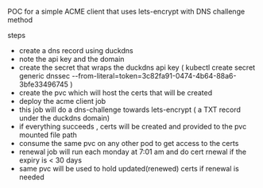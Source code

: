 POC for a simple ACME client that uses lets-encrypt with DNS challenge method

steps
* create a dns record using duckdns
* note the api key and the domain 
* create the secret that wraps the duckdns api key ( kubectl create secret generic dnssec --from-literal=token=3c82fa91-0474-4b64-88a6-3bfe33496745 )
* create the pvc which will host the certs that will be created 
* deploy the acme client job 
* this job will do a dns-challenge towards lets-encrypt ( a TXT record under the duckdns domain)
* if everything succeeds , certs will be created and provided to the pvc mounted file path
* consume the same pvc on any other pod to get access to the certs
* renewal job will run each monday at 7:01 am and do cert rnewal if the expiry is < 30 days 
* same pvc will be used to hold updated(renewed) certs if renewal is needed
